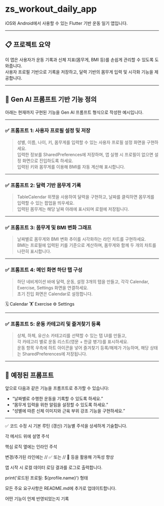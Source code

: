 # zs_workout_daily_app

iOS와 Android에서 사용할 수 있는 Flutter 기반 운동 일기 앱입니다.

---

## 📋 프로젝트 요약

이 앱은 사용자가 운동 기록과 신체 지표(몸무게, BMI 등)를 손쉽게 관리할 수 있도록 도와줍니다.  
사용자 프로필 기반으로 기록을 저장하고, 달력 기반의 몸무게 입력 및 시각화 기능을 제공합니다.

---

## 🧠 Gen AI 프롬프트 기반 기능 정의

아래는 현재까지 구현된 기능을 Gen AI 프롬프트 형식으로 작성한 예시입니다.

---

### ✅ 프롬프트 1: 사용자 프로필 설정 및 저장

> 성별, 이름, 나이, 키, 몸무게를 입력할 수 있는 사용자 프로필 설정 화면을 구현하세요.  
> 입력한 정보를 SharedPreferences에 저장하며, 앱 실행 시 프로필이 없으면 설정 화면으로 진입하도록 하세요.  
> 입력된 키와 몸무게를 이용해 BMI를 자동 계산해 표시합니다.

---

### ✅ 프롬프트 2: 달력 기반 몸무게 기록

> TableCalendar 위젯을 사용하여 달력을 구현하고, 날짜를 클릭하면 몸무게를 입력할 수 있는 팝업을 띄우세요.  
> 입력된 몸무게는 해당 날짜 아래에 표시되며 로컬에 저장됩니다.

---

### ✅ 프롬프트 3: 몸무게 및 BMI 변화 그래프

> 날짜별로 몸무게와 BMI 변화 추이를 시각화하는 라인 차트를 구현하세요.  
> BMI는 프로필에 입력된 키를 기준으로 계산하며, 몸무게와 함께 두 개의 차트를 나란히 표시합니다.

---

### ✅ 프롬프트 4: 메인 화면 하단 탭 구성

> 하단 네비게이션 바에 달력, 운동, 설정 3개의 탭을 만들고, 각각 Calendar, Exercise, Settings 화면을 연결하세요.  
> 초기 진입 화면은 Calendar로 설정합니다.

🗓 Calendar
🏋 Exercise
⚙ Settings


---

### ✅ 프롬프트 5: 운동 카테고리 및 즐겨찾기 등록

> 상체, 하체, 유산소 카테고리를 선택할 수 있는 탭 UI를 만들고,  
> 각 카테고리 별로 운동 리스트(영문 + 한글 병기)를 표시하세요.  
> 운동 항목 우측에 하트 아이콘을 넣어 즐겨찾기 등록/해제가 가능하며, 해당 상태는 SharedPreferences에 저장됩니다.

---

## 🚧 예정된 프롬프트

앞으로 다음과 같은 기능을 프롬프트로 추가할 수 있습니다:

- “날짜별로 수행한 운동을 기록할 수 있도록 하세요.”
- “몸무게 입력을 위한 알림을 설정할 수 있도록 하세요.”
- “성별에 따른 신체 이미지와 근육 부위 강조 기능을 구현하세요.”

---


✅ 코드 수정 시 기본 루틴 (갱신)
기능별 주석을 상세하게 기술합니다.

각 메서드 위에 설명 주석

핵심 로직 옆에는 인라인 주석

변경/추가된 라인에는 // ✅ 또는 // 🔁 등을 활용해 가독성 향상

앱 시작 시 로컬 데이터 로딩 결과를 로그로 출력합니다.

print('로드된 프로필: ${profile.name}') 형태

모든 주요 요구사항은 README.md에 추가로 업데이트합니다.

어떤 기능이 언제 반영되었는지 기록

